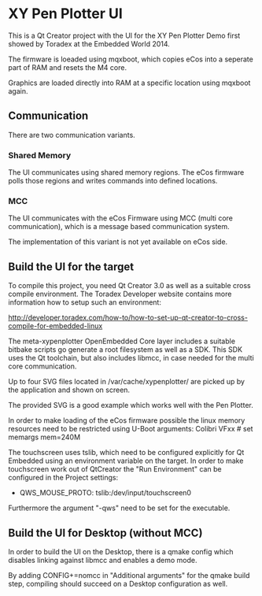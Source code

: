# XY Pen Plotter UI #

This is a Qt Creator project with the UI for the XY Pen Plotter Demo
first showed by Toradex at the Embedded World 2014.

The firmware is loeaded using mqxboot, which copies eCos into a
seperate part of RAM and resets the M4 core.

Graphics are loaded directly into RAM at a specific location
using mqxboot again.

## Communication ##
There are two communication variants.

### Shared Memory ###
The UI communicates using shared memory regions. The eCos firmware
polls those regions and writes commands into defined locations.

### MCC ###
The UI communicates with the eCos Firmware using MCC (multi core
communication), which is a message based communication system.

The implementation of this variant is not yet available on eCos
side.

## Build the UI for the target ##
To compile this project, you need Qt Creator 3.0 as well as a suitable
cross compile environment. The Toradex Developer website contains more
information how to setup such an environment:

http://developer.toradex.com/how-to/how-to-set-up-qt-creator-to-cross-compile-for-embedded-linux

The meta-xypenplotter OpenEmbedded Core layer includes a suitable
bitbake scripts go generate a root filesystem as well as a SDK. This
SDK uses the Qt toolchain, but also includes libmcc, in case needed
for the multi core communication.

Up to four SVG files located in /var/cache/xypenplotter/ are picked up
by the application and shown on screen.

The provided SVG is a good example which works well with the Pen
Plotter.

In order to make loading of the eCos firmware possible the linux
memory resources need to be restricted using U-Boot arguments:
Colibri VFxx # set memargs mem=240M

The touchscreen uses tslib, which need to be configured explicitly
for Qt Embedded using an environment variable on the target.
In order to make touchscreen work out of QtCreator the "Run
Environment" can be configured in the Project settings:
- QWS_MOUSE_PROTO: tslib:/dev/input/touchscreen0

Furthermore the argument "-qws" need to be set for the executable.

## Build the UI for Desktop (without MCC) ##
In order to build the UI on the Desktop, there is a qmake config
which disables linking against libmcc and enables a demo mode.

By adding
CONFIG+=nomcc
in "Additional arguments" for the qmake build step, compiling
should succeed on a Desktop configuration as well.
